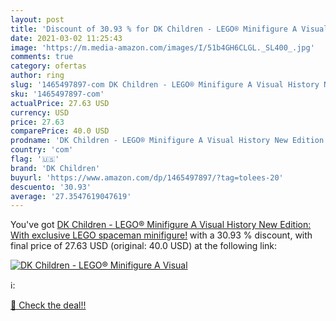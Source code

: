 ```yaml
---
layout: post
title: 'Discount of 30.93 % for DK Children - LEGO® Minifigure A Visual '
date: 2021-03-02 11:25:43
image: 'https://m.media-amazon.com/images/I/51b4GH6CLGL._SL400_.jpg'
comments: true
category: ofertas
author: ring
slug: '1465497897-com DK Children - LEGO® Minifigure A Visual History New...'
sku: '1465497897-com'
actualPrice: 27.63 USD
currency: USD
price: 27.63
comparePrice: 40.0 USD
prodname: 'DK Children - LEGO® Minifigure A Visual History New Edition: With exclusive LEGO spaceman minifigure!'
country: 'com'
flag: '🇺🇸'
brand: 'DK Children'
buyurl: 'https://www.amazon.com/dp/1465497897/?tag=tolees-20'
descuento: '30.93'
average: '27.3547619047619'
---
```


You've got [DK Children - LEGO® Minifigure A Visual History New Edition: With exclusive LEGO spaceman minifigure!](https://www.amazon.com/dp/1465497897/?tag=tolees-20) with a  30.93 % discount, with final price of 27.63 USD (original: 40.0 USD) at the following link:

[![DK Children - LEGO® Minifigure A Visual ](https://m.media-amazon.com/images/I/51b4GH6CLGL._SL400_.jpg)](https://www.amazon.com/dp/1465497897/?tag=tolees-20)

ℹ️:


[🛒 Check the deal!!](https://www.amazon.com/dp/1465497897/?tag=tolees-20)
